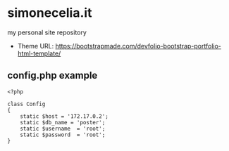 # simonecelia.it
my personal site repository
+ Theme URL: https://bootstrapmade.com/devfolio-bootstrap-portfolio-html-template/
## config.php example
```injectablephp
<?php

class Config
{
	static $host = '172.17.0.2';
	static $db_name = 'poster';
	static $username  = 'root';
	static $password  = 'root';
}
```